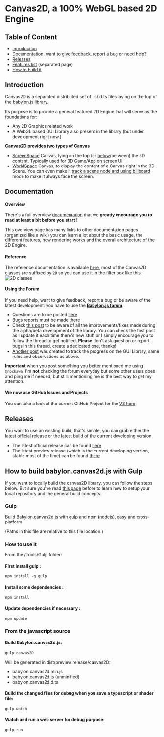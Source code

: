 Canvas2D, a 100% WebGL based 2D Engine
====================

## Table of Content

- [Introduction](#introduction)
- [Documentation, want to give feedback, report a bug or need help?](#documentation)
- [Releases](#releases)
- [Features list](features.md) (separated page)
- [How to build it](#how-to-build-babyloncanvas2djs-with-gulp)

## Introduction

Canvas2D is a separated distributed set of .js/.d.ts files laying on the top of the [babylon.js library](../readme.md).

Its purpose is to provide a general featured 2D Engine that will serve as the foundations for:

 - Any 2D Graphics related work
 - A WebGL based GUI Library also present in the library (but under development right now.)

 **Canvas2D provides two types of Canvas**

  - [ScreenSpace](http://babylonjs-playground.com/#272WI1#6) Canvas, lying on the top (or [below](http://babylonjs-playground.com/#RXVJD#2)/between) the 3D content. Typically used for 3D Game/App on screen UI
  - [WorldSpace](http://babylonjs-playground.com/#1BKDEO#22) Canvas, to display the content of a Canvas right in the 3D Scene. You can even make it [track a scene node and using billboard](http://babylonjs-playground.com/#1KYG17#1) mode to make it always face the screen.

## Documentation

#### Overview
There's a full overview [documentation](http://doc.babylonjs.com/overviews/Canvas2D_Home) that we **greatly encourage you to read at least a bit before you start !**

This overview page has many links to other documentation pages (organized like a wiki) you can learn a lot about the basic usage, the different features, how rendering works and the overall architecture of the 2D Engine.

#### Reference
The reference documentation is available [here](http://doc.babylonjs.com/classes/), most of the Canvas2D classes are suffixed by `2D` so you can use it in the filter box like this:![2D classes](http://i.imgur.com/hx4Llmi.png)

#### Using the Forum

If you need help, want to give feedback, report a bug or be aware of the latest development: you have to use the **[Babylon.js forum](http://www.html5gamedevs.com/forum/16-babylonjs/)**.

 - Questions are to be posted [here](http://www.html5gamedevs.com/forum/28-questions-answers/)
 - Bugs reports must be made [there](http://www.html5gamedevs.com/forum/30-bugs/)
 - Check [this post](http://www.html5gamedevs.com/topic/22552-canvas2d-main-post/) to be aware of all the improvements/fixes made during the alpha/beta development of the library. You can check the first post as I update it each time there's new stuff or I simply encourage you to follow the thread to get notified. **Please** don't ask question or report bugs in this thread, create a dedicated one, thanks!
 - [Another post](http://www.html5gamedevs.com/topic/25275-the-gui-lib-of-babylonjs/) was created to track the progress on the GUI Library, same rules and observations as above.

**Important** when you post something you better mentioned me using `@nockawa`, I'm **not** checking the forum everyday but some other users does and ping me if needed, but still: mentioning me is the best way to get my attention.

#### We now use GitHub Issues and Projects

You can take a look at the current GitHub Project for the [V3 here](https://github.com/BabylonJS/Babylon.js/projects/2)

## Releases

You want to use an existing build, that's simple, you can grab either the latest official release or the latest build of the current developing version.

- The latest official release can be found [here](https://github.com/BabylonJS/Babylon.js/tree/master/dist)
- The latest preview release (which is the current developing version, stable most of the time) can be found [there](https://github.com/BabylonJS/Babylon.js/tree/master/dist/preview%20release/canvas2D)


## How to build babylon.canvas2d.js with Gulp

If you want to locally build the canvas2D library, you can follow the steps below. But sure you've read [this page](http://doc.babylonjs.com/generals/how_to_start) before to learn how to setup your local repository and the general build concepts.

### Gulp
Build Babylon.canvas2d.js with [gulp](http://gulpjs.com/ "gulp") and npm ([nodejs](http://nodejs.org/ "nodejs")), easy and cross-platform

(Paths in this file are relative to this file location.)

### How to use it

From the /Tools/Gulp folder:

#### First install gulp :
```
npm install -g gulp
```

#### Install some dependencies :
```
npm install
```

#### Update dependencies if necessary :
```
npm update
```

### From the javascript source
#### Build Babylon.canvas2d.js:

```
gulp canvas2D
```
Will be generated in dist/preview release/canvas2D:
- babylon.canvas2d.min.js
- babylon.canvas2d.js (unminified)
- babylon.canvas2d.d.ts

#### Build the changed files for debug when you save a typescript or shader file:
```
gulp watch
```

#### Watch and run a web server for debug purpose:
```
gulp run
```

